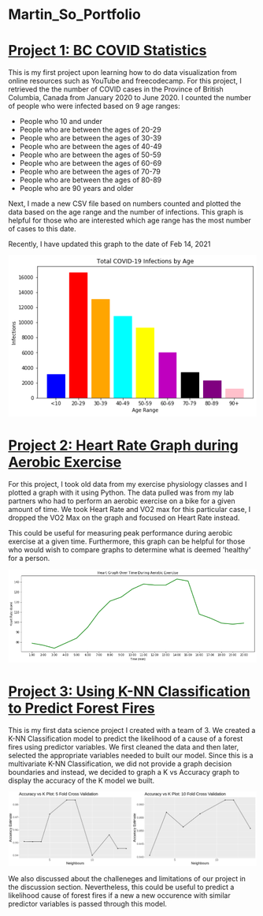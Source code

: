 # Martin_So_Portfolio

# [Project 1: BC COVID Statistics](https://github.com/MartinYTSo/Beginner_BC_COVID_Project) 

This is my first project upon learning how to do data visualization from online resources such as YouTube and freecodecamp. For this project, I retrieved the the number of COVID cases in the Province of British Columbia, Canada from January 2020 to June 2020. I counted the number of people who were infected based on 9 age ranges:

* People who 10 and under
* People who are between the ages of 20-29
* People who are between the ages of 30-39
* People who are between the ages of 40-49
* People who are between the ages of 50-59
* People who are between the ages of 60-69
* People who are between the ages of 70-79
* People who are between the ages of 80-89
* People who are 90 years and older

Next, I made a new CSV file based on numbers counted and plotted the data based on the age range and the number of infections. This graph is helpful for those who are interested which age range has the most number of cases to this date.

Recently, I have updated this graph to the date of Feb 14, 2021


![](/images/Graph.png)



# [Project 2: Heart Rate Graph during Aerobic Exercise](https://github.com/MartinYTSo/Heart_Rate)

For this project, I took old data from my exercise physiology classes and I plotted a graph with it using Python. The data pulled was from my lab partners who had to perform an aerobic exercise on a bike for a given amount of time. We took Heart Rate and VO2 max for this particular case, I dropped the VO2 Max on the graph and focused on Heart Rate instead.

This could be useful for measuring peak performance during aerobic exercise at a given time. Furthermore, this graph can be helpful for those who would wish to compare graphs to determine what is deemed 'healthy' for a person.

![](/images/HeartRate.png)


# [Project 3: Using K-NN Classification to Predict Forest Fires](https://github.com/MartinYTSo/dsci_100_algerian_forest_fires_project)

This is my first data science project I created with a team of 3. We created a K-NN Classification model to predict the likelihood of a cause of a forest fires using predictor variables. We first cleaned the data and then later, selected the appropriate variables needed to built our model. Since this is a multivariate K-NN Classification, we did not provide a graph decision boundaries and instead, we decided to graph a K vs Accuracy graph to display the accuracy of the K model we built. 

![](/images/accuracygraph.png) 

We also discussed about the challeneges and limitations of our project in the discussion section. Nevertheless, this could be useful to predict a likelihood cause of forest fires if a new a new occurence with similar predictor variables is passed through this model.



